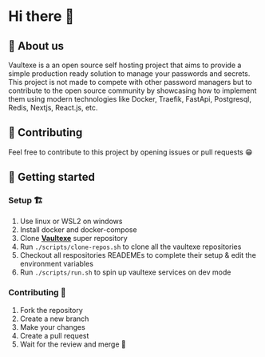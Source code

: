 # Hi there 👋

## 🙌  About us

Vaultexe is a an open source self hosting project that aims to provide a simple production ready solution to manage your passwords and secrets. This project is not made to compete with other password managers but to contribute to the open source community by showcasing how to implement them using modern technologies like Docker, Traefik, FastApi, Postgresql, Redis, Nextjs, React.js, etc.

## 🤝 Contributing

Feel free to contribute to this project by opening issues or pull requests 😁

## 🚀 Getting started

### Setup 🏗️

1. Use linux or WSL2 on windows
2. Install docker and docker-compose
3. Clone [**Vaultexe**](https://github.com/Vaultexe/vaultexe) super repository
4. Run `./scripts/clone-repos.sh` to clone all the vaultexe repositories
5. Checkout all respositories READEMEs to complete their setup & edit the environment variables
6. Run `./scripts/run.sh` to spin up vaultexe services on dev mode

### Contributing 🔨

1. Fork the repository
2. Create a new branch
3. Make your changes
4. Create a pull request
5. Wait for the review and merge 🥳
